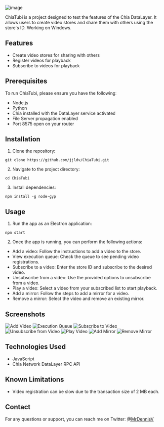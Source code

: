 ![image](https://github.com/jjldv/ChiaTubi/assets/6075488/f604c9c8-4052-45dc-a0b9-a4657b2e9988)


ChiaTubi is a project designed to test the features of the Chia DataLayer. It allows users to create video stores and share them with others using the store's ID. Working on Windows.

## Features

- Create video stores for sharing with others
- Register videos for playback
- Subscribe to videos for playback

## Prerequisites

To run ChiaTubi, please ensure you have the following:

- Node.js
- Python
- Chia installed with the DataLayer service activated
- File Server propagation enabled
- Port 8575 open on your router

## Installation

1. Clone the repository:

```shell
git clone https://github.com/jjldv/ChiaTubi.git
```

2. Navigate to the project directory:

```shell
cd ChiaTubi
```

3. Install dependencies:
```shell
npm install -g node-gyp
```

## Usage

1. Run the app as an Electron application:

```shell
npm start
```


2. Once the app is running, you can perform the following actions:

- Add a video: Follow the instructions to add a video to the store.
- View execution queue: Check the queue to see pending video registrations.
- Subscribe to a video: Enter the store ID and subscribe to the desired video.
- Unsubscribe from a video: Use the provided options to unsubscribe from a video.
- Play a video: Select a video from your subscribed list to start playback.
- Add a mirror: Follow the steps to add a mirror for a video.
- Remove a mirror: Select the video and remove an existing mirror.

## Screenshots

![Add Video](screenshots/add_video.png)
![Execution Queue](screenshots/execution_queue.png)
![Subscribe to Video](screenshots/subscribe_video.png)
![Unsubscribe from Video](screenshots/unsubscribe_video.png)
![Play Video](screenshots/play_video.png)
![Add Mirror](screenshots/add_mirror.png)
![Remove Mirror](screenshots/remove_mirror.png)


## Technologies Used

- JavaScript
- Chia Network DataLayer RPC API

## Known Limitations

- Video registration can be slow due to the transaction size of 2 MB each.

## Contact

For any questions or support, you can reach me on Twitter: [@MrDennisV](https://twitter.com/MrDennisV)

